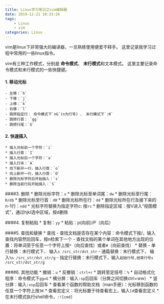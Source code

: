 ```yaml
---
title: Linux学习笔记之vim编辑器
date: 2019-12-21 18:33:26
tags:
    - Linux
    - vim
categories: Linux
---
```


vim是linux下非常强大的编译器，一旦熟练使用便爱不释手。
这里记录我学习过程中常用的一些linux指令。

vim有三种工作模式，分别是 **命令模式**、 **末行模式**和文本模式。
这里主要记录命令模式和末行模式的一些快捷键。


#### 1. 移动光标
    - 左移：`h`
    - 下移：`j`
    - 上移：`k`
    - 右移：`l`
    - 跳转指定行： 命令模式下`nG`(n为行号) 、 末行模式下`:N`
    - 跳转行首： `gg`
    - 跳转行尾：`G`

#### 2. 快速插入
    * 插入光标前一个字符：`i` 
    * 插入行首：`I` 
    * 插入光标后一个字符：`a`
    * 插入行末：`A`
    * 向下新开一行，插入行首：`o`
    * 向上新开一行，插入行首：`O`
    * 删除光标字符后开始插入：`s`
    * 删除当前行后开始插入：`S`

####3. 删除
    * 删除光标字符：`x`
    * 删除光标至单词尾：`dw`
    * 删除光标至行尾：`D/d$`
    * 删除光标至行首：`d0`
    * 删除光标所在行：`dd`
    * 删除光标所在行及接下来的n-1行：`ndd`
    * 光标字符替换为指定字符c: 按`rc`
    * 删除指定区域：按V进入“视图模式”，通过hjkl选中区域，按d删除

####4. 复制粘贴
    * 复制：`yy`
    * 粘贴：p(向前)/P（向后）

####5. 查找和替换
    * 查找
        - 查找文档是否存在某个内容：命令模式下按/，输入查找内容然后回车，按n检索下一个
        - 查找文档的某个单词在其他地方出现的位置：将单词至于任意一个字符上按`*`（向后查找）或者`#`（向前查找）
    * 替换
        - 单行替换：末行模式下， 输入`s /src_str/dst_str`
        - 通篇替换：末行模式下， 输入`%s /src_str/dst_str/g`
        - 指定行替换：末行模式下，输入`起始行号,结束行号s /src_str/dst_str/g`

####6. 其他功能
    * 撤销：`u`
    * 反撤销：`ctrl+r`
    * 跳转至定括号：`%`
    * 自动格式化程序：命令模式下`gg=G`
    * 横分屏：输入`:sp`后回车（分屏之间切换ctrl+ww）
    * 竖分屏：输入`:vsp`后回车
    * 查看某个函数的帮助文档（man手册）：光标移到函数的任意一个字符上按`3K`
    * 查看宏定义：将光标置于待查看宏上，输入`[d`查看宏定义
    * 在末行模式执行shell命令，`:![cmd]`